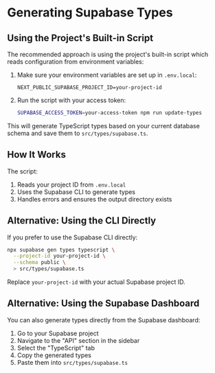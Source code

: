 # Generating Supabase Types

## Using the Project's Built-in Script

The recommended approach is using the project's built-in script which reads configuration from environment variables:

1. Make sure your environment variables are set up in `.env.local`:
   ```
   NEXT_PUBLIC_SUPABASE_PROJECT_ID=your-project-id
   ```

2. Run the script with your access token:
   ```bash
   SUPABASE_ACCESS_TOKEN=your-access-token npm run update-types
   ```

This will generate TypeScript types based on your current database schema and save them to `src/types/supabase.ts`.

## How It Works

The script:
1. Reads your project ID from `.env.local`
2. Uses the Supabase CLI to generate types
3. Handles errors and ensures the output directory exists

## Alternative: Using the CLI Directly

If you prefer to use the Supabase CLI directly:

```bash
npx supabase gen types typescript \
  --project-id your-project-id \
  --schema public \
  > src/types/supabase.ts
```

Replace `your-project-id` with your actual Supabase project ID.

## Alternative: Using the Supabase Dashboard

You can also generate types directly from the Supabase dashboard:

1. Go to your Supabase project
2. Navigate to the "API" section in the sidebar
3. Select the "TypeScript" tab
4. Copy the generated types
5. Paste them into `src/types/supabase.ts` 